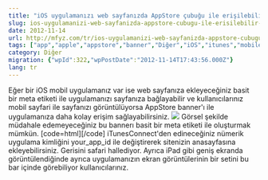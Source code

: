 ```yaml
---
title: "iOS uygulamanızı web sayfanızda AppStore çubuğu ile erişilebilir hale getirin"
slug: ios-uygulamanizi-web-sayfanizda-appstore-cubugu-ile-erisilebilir-hale-getirin
date: 2012-11-14
url: http://mfyz.com/tr/ios-uygulamanizi-web-sayfanizda-appstore-cubugu-ile-erisilebilir-hale-getirin/
tags: ["app","apple","appstore","banner","Diğer","iOS","itunes","mobile"]
category: Diğer
migration: {"wpId":322,"wpPostDate":"2012-11-14T17:43:56.000Z"}
lang: tr
---
```


Eğer bir iOS mobil uygulamanız var ise web sayfanıza ekleyeceğiniz basit bir meta etiketi ile uygulamanızı sayfanıza bağlayabilir ve kullanıcılarınız mobil sayfari ile sayfanızı görüntülüyorsa AppStore banner'ı ile uygulamanıza daha kolay erişim sağlayabilirsiniz. ![](/images/archive/tr/2012/11/appstorebar.png) Görsel şekilde müdahale edemeyeceğiniz bu bannerı basit bir meta etiketi ile oluşturmak mümkün. \[code=html\]\[/code\] iTunesConnect'den edineceğiniz nümerik uygulama kimliğini your\_app\_id ile değiştirerek sitenizin anasayfasına ekleyebilirsiniz. Gerisini safari hallediyor. Ayrıca iPad gibi geniş ekranda görüntülendiğinde ayrıca uygulamanızın ekran görüntülerinin bir setini bu bar içinde görebiliyor kullanıcılarınız.